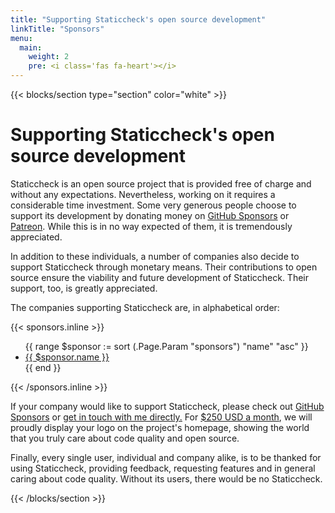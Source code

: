 ```yaml
---
title: "Supporting Staticcheck's open source development"
linkTitle: "Sponsors"
menu:
  main:
    weight: 2
    pre: <i class='fas fa-heart'></i>
---
```


{{< blocks/section type="section" color="white"  >}}

# Supporting Staticcheck's open source development

Staticcheck is an open source project that is provided free of charge and without any expectations.
Nevertheless, working on it requires a considerable time investment.
Some very generous people choose to support its development
by donating money on [GitHub Sponsors](https://github.com/users/dominikh/sponsorship) or [Patreon](https://www.patreon.com/dominikh).
While this is in no way expected of them, it is tremendously appreciated.

In addition to these individuals, a number of companies also
decide to support Staticcheck through monetary means.
Their contributions to open source ensure the viability and future development of Staticcheck.
Their support, too, is greatly appreciated.

The companies supporting Staticcheck are, in alphabetical order:

{{< sponsors.inline >}}
<ul>
  {{ range $sponsor := sort (.Page.Param "sponsors") "name" "asc" }}
  <li><a href="{{ $sponsor.url }}">{{ $sponsor.name }}</a></li>
  {{ end }}
</ul>
{{< /sponsors.inline >}}


If your company would like to support Staticcheck, please check out [GitHub Sponsors](https://github.com/users/dominikh/sponsorship)
or [get in touch with me directly.](mailto:dominik@honnef.co)
For [$250 USD a month](https://github.com/users/dominikh/sponsorship?utf8=%E2%9C%93&tier_id=MDIyOk1hcmtldHBsYWNlTGlzdGluZ1BsYW4yNTAy&editing=false),
we will proudly display your logo on the project's homepage,
showing the world that you truly care about code quality and open source.

Finally, every single user, individual and company alike, is to be thanked for using Staticcheck, providing feedback, requesting features and in general caring about code quality.
Without its users, there would be no Staticcheck.

{{< /blocks/section >}}
